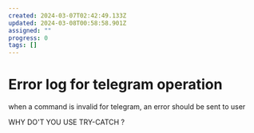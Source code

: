 ```yaml
---
created: 2024-03-07T02:42:49.133Z
updated: 2024-03-08T00:58:58.901Z
assigned: ""
progress: 0
tags: []
---
```


# Error log for telegram operation

when a command is invalid for telegram, an error should be sent to user

WHY DO'T YOU USE TRY-CATCH ?
